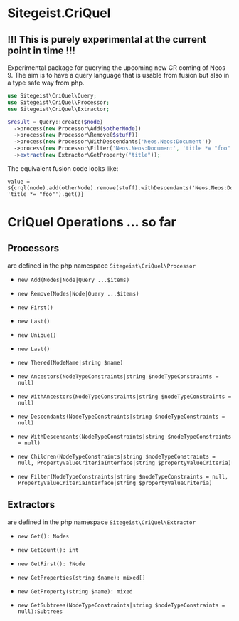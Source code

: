 # Sitegeist.CriQuel
## !!! This is purely experimental at the current point in time !!! 

Experimental package for querying the upcoming new CR coming of Neos 9.
The aim is to have a query language that is usable from fusion but also 
in a type safe way from php.

```php
use Sitegeist\CriQuel\Query;
use Sitegeist\CriQuel\Processor;
use Sitegeist\CriQuel\Extractor;

$result = Query::create($node)
  ->process(new Processor\Add($otherNode))
  ->process(new Processor\Remove($stuff))
  ->process(new Processor\WithDescendants('Neos.Neos:Document'))
  ->process(new Processor\Filter('Neos.Neos:Document', 'title *= "foo"'))
  ->extract(new Extractor\GetProperty("title"));
```

The equivalent fusion code looks like:

```neosfusion
value = ${crql(node).add(otherNode).remove(stuff).withDescendants('Neos.Neos:Document').filter('Neos.Neos:Document', 'title *= "foo"').get()}
```

# CriQuel Operations ... so far

## Processors

are defined in the php namespace `Sitegeist\CriQuel\Processor`

- `new Add(Nodes|Node|Query ...$items)` 
- `new Remove(Nodes|Node|Query ...$items)` 

- `new First()`
- `new Last()`
- `new Unique()`
- `new Last()`

- `new Thered(NodeName|string $name)`

- `new Ancestors(NodeTypeConstraints|string $nodeTypeConstraints = null)`
- `new WithAncestors(NodeTypeConstraints|string $nodeTypeConstraints = null)`
- `new Descendants(NodeTypeConstraints|string $nodeTypeConstraints = null)`
- `new WithDescendants(NodeTypeConstraints|string $nodeTypeConstraints = null)`
- `new Children(NodeTypeConstraints|string $nodeTypeConstraints = null, PropertyValueCriteriaInterface|string $propertyValueCriteria)`
- `new Filter(NodeTypeConstraints|string $nodeTypeConstraints = null, PropertyValueCriteriaInterface|string $propertyValueCriteria)`

## Extractors

are defined in the php namespace `Sitegeist\CriQuel\Extractor`

- `new Get(): Nodes`
- `new GetCount(): int`
- `new GetFirst(): ?Node`
- `new GetProperties(string $name): mixed[]`
- `new GetProperty(string $name): mixed`

- `new GetSubtrees(NodeTypeConstraints|string $nodeTypeConstraints = null):Subtrees` 
